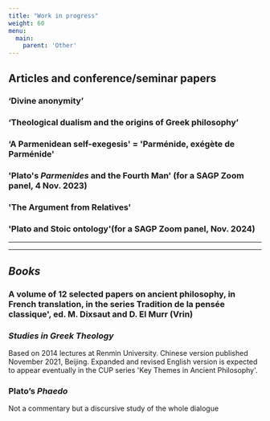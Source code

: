 ```yaml
---
title: "Work in progress"
weight: 60
menu:
  main:
    parent: 'Other'
---
```


## Articles and conference/seminar papers

### ‘Divine anonymity’

### ‘Theological dualism and the origins of Greek philosophy’

### ‘A Parmenidean self-exegesis' = 'Parménide, exégète de Parménide'

### 'Plato's _Parmenides_ and the Fourth Man' (for a SAGP Zoom panel, 4 Nov. 2023)

### 'The Argument from Relatives'

### 'Plato and Stoic ontology'(for a SAGP Zoom panel, Nov. 2024)




__________________
__________________
## *Books*

### A volume of 12 selected papers on ancient philosophy, in French translation, in the series Tradition de la pensée classique', ed. M. Dixsaut and D. El Murr (Vrin)

### _Studies in Greek Theology_
Based on 2014 lectures at Renmin University. Chinese version published November 2021, Beijing. Expanded and revised English version is expected to appear eventually in the CUP series 'Key Themes in Ancient Philosophy'.

### Plato’s _Phaedo_
Not a commentary but a discursive study of the whole dialogue
